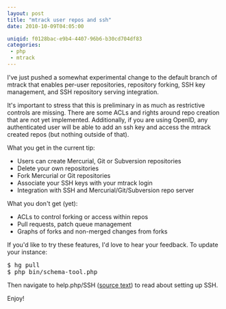 ```yaml
---
layout: post
title: "mtrack user repos and ssh"
date: 2010-10-09T04:05:00

uniqid: f0128bac-e9b4-4407-96b6-b30cd704df83
categories: 
 - php
 - mtrack
---
```

<p>
	I've just pushed a somewhat experimental change to the default branch
	of mtrack that enables per-user repositories, repository forking,
	SSH key management, and SSH repository serving integration.
</p>
<p>
	It's important to stress that this is preliminary in as much as
	restrictive controls are missing.  There are some ACLs and rights
	around repo creation that are not yet implemented.  Additionally,
	if you are using OpenID, any authenticated user will be able to
	add an ssh key and access the mtrack created repos (but nothing
	outside of that).
</p>
<p>
	What you get in the current tip:
	<ul>
		<li>Users can create Mercurial, Git or Subversion
		repositories</li>
		<li>Delete your own repositories</li>
		<li>Fork Mercurial or Git repositories</li>
		<li>Associate your SSH keys with your mtrack login</li>
		<li>Integration with SSH and Mercurial/Git/Subversion repo server</li>
	</ul>
</p>
<p>
	What you don't get (yet):
	<ul>
		<li>ACLs to control forking or access within repos</li>
		<li>Pull requests, patch queue management</li>
		<li>Graphs of forks and non-merged changes from forks</li>
	</ul>
</p>
<p>
	If you'd like to try these features, I'd love to hear your feedback.
	To update your instance:
</p>
<pre>
$ hg pull
$ php bin/schema-tool.php
</pre>
<p>
	Then navigate to help.php/SSH (<a href="https://bitbucket.org/wez/mtrack/src/tip/defaults/help/SSH">source text</a>) to read about setting up SSH.
</p>
<p>
	Enjoy!
</p>

